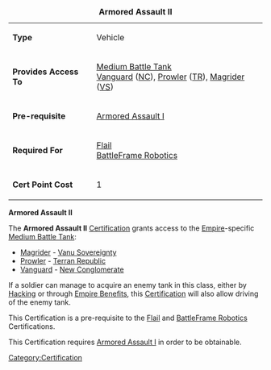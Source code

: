 <table>
<caption><strong>Armored Assault II</strong></caption>
<tbody>
<tr class="odd">
<td><p><strong>Type</strong></p></td>
<td><p>Vehicle</p></td>
</tr>
<tr class="even">
<td><p><strong>Provides Access To</strong></p></td>
<td><p><a href="Medium_Battle_Tank" title="wikilink">Medium Battle Tank</a><br />
<a href="Vanguard" title="wikilink">Vanguard</a> (<a href="New_Conglomerate" title="wikilink">NC</a>), <a href="Prowler" title="wikilink">Prowler</a> (<a href="Terran_Republic" title="wikilink">TR</a>), <a href="Magrider" title="wikilink">Magrider</a> (<a href="Vanu_Sovereignty" title="wikilink">VS</a>)</p></td>
</tr>
<tr class="odd">
<td><p><strong>Pre-requisite</strong></p></td>
<td><p><a href="Armored_Assault_I" title="wikilink">Armored Assault I</a></p></td>
</tr>
<tr class="even">
<td><p><strong>Required For</strong></p></td>
<td><p><a href="Flail" title="wikilink">Flail</a><br />
<a href="BattleFrame_Robotics" title="wikilink">BattleFrame Robotics</a></p></td>
</tr>
<tr class="odd">
<td><p><strong>Cert Point Cost</strong></p></td>
<td><p>1</p></td>
</tr>
</tbody>
</table>

**Armored Assault II**

The **Armored Assault II** [Certification](/Certification "wikilink")
grants access to the [Empire](/Empire "wikilink")-specific [Medium Battle
Tank](/Medium_Battle_Tank "wikilink"):

- [Magrider](/Magrider "wikilink") - [Vanu
  Sovereignty](/Vanu_Sovereignty "wikilink")
- [Prowler](/Prowler "wikilink") - [Terran
  Republic](/Terran_Republic "wikilink")
- [Vanguard](/Vanguard "wikilink") - [New
  Conglomerate](/New_Conglomerate "wikilink")

If a soldier can manage to acquire an enemy tank in this class, either
by [Hacking](/Hack "wikilink") or through [Empire
Benefits](/Empire_Benefit "wikilink"), this
[Certification](/Certification "wikilink") will also allow driving of the
enemy tank.

This Certification is a pre-requisite to the
[Flail](</Flail_(Certification)> "wikilink") and [BattleFrame
Robotics](</BFR_(Certification)> "wikilink") Certifications.

This Certification requires [Armored Assault
I](/Armored_Assault_I "wikilink") in order to be obtainable.

[Category:Certification](/Category:Certification "wikilink")
